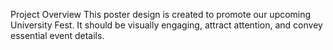 Project Overview
This poster design is created to promote our upcoming University Fest. It should be visually engaging, attract attention, and convey essential event details.
